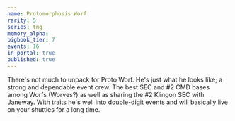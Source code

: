 ```yaml
---
name: Protomorphosis Worf
rarity: 5
series: tng
memory_alpha:
bigbook_tier: 7
events: 16
in_portal: true
published: true
---
```


There's not much to unpack for Proto Worf. He's just what he looks like; a strong and dependable event crew. The best SEC and #2 CMD bases among Worfs (Worves?) as well as sharing the #2 Klingon SEC with Janeway. With traits he's well into double-digit events and will basically live on your shuttles for a long time.
